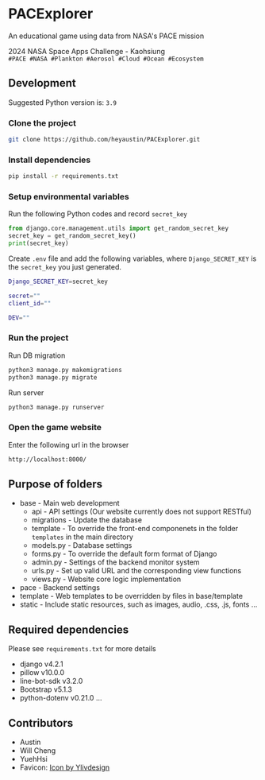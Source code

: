 # PACExplorer
An educational game using data from NASA's PACE mission

2024 NASA Space Apps Challenge - Kaohsiung\
`#PACE #NASA #Plankton #Aerosol #Cloud #Ocean #Ecosystem`


## Development
Suggested Python version is: `3.9`

### Clone the project

```bash
git clone https://github.com/heyaustin/PACExplorer.git
```

### Install dependencies

```bash
pip install -r requirements.txt
```

### Setup environmental variables

Run the following Python codes and record `secret_key`
```python
from django.core.management.utils import get_random_secret_key
secret_key = get_random_secret_key()
print(secret_key)
```

Create `.env` file and add the following variables, where `Django_SECRET_KEY` is the `secret_key` you just generated.
```bash
Django_SECRET_KEY=secret_key

secret=""
client_id=""

DEV=""
```

### Run the project

Run DB migration
```bash
python3 manage.py makemigrations
python3 manage.py migrate
```
Run server
```bash
python3 manage.py runserver
```

### Open the game website

Enter the following url in the browser

```bash
http://localhost:8000/
```

## Purpose of folders

- base - Main web development
  - api - API settings (Our website currently does not support RESTful)
  - migrations - Update the database
  - template - To override the front-end componenets in the folder `templates` in the main directory
  - models.py - Database settings
  - forms.py - To override the default form format of Django 
  - admin.py - Settings of the backend monitor system
  - urls.py - Set up valid URL and the corresponding view functions
  - views.py - Website core logic implementation
- pace - Backend settings
- template - Web templates to be overridden by files in base/template
- static - Include static resources, such as images, audio, .css, .js, fonts
...

## Required dependencies

Please see `requirements.txt` for more details

- django v4.2.1
- pillow v10.0.0
- line-bot-sdk v3.2.0
- Bootstrap v5.1.3
- python-dotenv v0.21.0
...

## Contributors
- Austin
- Will Cheng
- YuehHsi
- Favicon: <a href="https://www.freepik.com/icon/travel_12694655">Icon by Ylivdesign</a>
